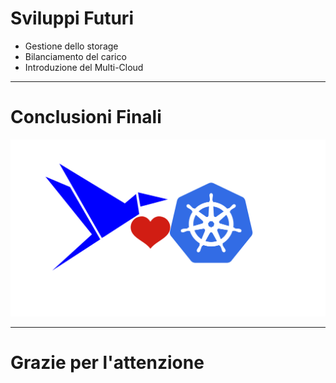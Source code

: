 # Sviluppi Futuri
- Gestione dello storage
- Bilanciamento del carico
- Introduzione del Multi-Cloud
---
# Conclusioni Finali
![cover](../../assets/implementazione/intro.svg "Logo")

---

# Grazie per l'attenzione